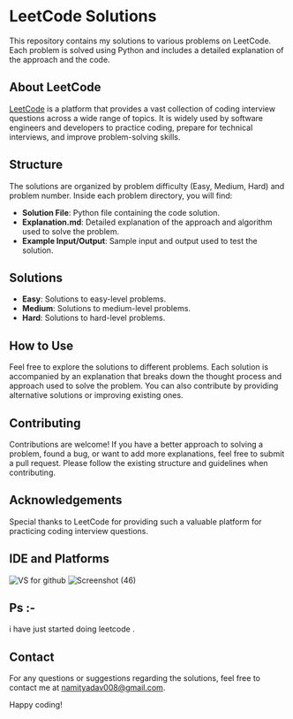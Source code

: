 # LeetCode Solutions

This repository contains my solutions to various problems on LeetCode. Each problem is solved using Python and includes a detailed explanation of the approach and the code.

## About LeetCode

[LeetCode](https://leetcode.com/) is a platform that provides a vast collection of coding interview questions across a wide range of topics. It is widely used by software engineers and developers to practice coding, prepare for technical interviews, and improve problem-solving skills.

## Structure

The solutions are organized by problem difficulty (Easy, Medium, Hard) and problem number. Inside each problem directory, you will find:

- **Solution File**: Python file containing the code solution.
- **Explanation.md**: Detailed explanation of the approach and algorithm used to solve the problem.
- **Example Input/Output**: Sample input and output used to test the solution.

## Solutions

- **Easy**: Solutions to easy-level problems.
- **Medium**: Solutions to medium-level problems.
- **Hard**: Solutions to hard-level problems.

## How to Use

Feel free to explore the solutions to different problems. Each solution is accompanied by an explanation that breaks down the thought process and approach used to solve the problem. You can also contribute by providing alternative solutions or improving existing ones.

## Contributing

Contributions are welcome! If you have a better approach to solving a problem, found a bug, or want to add more explanations, feel free to submit a pull request. Please follow the existing structure and guidelines when contributing.

## Acknowledgements

Special thanks to LeetCode for providing such a valuable platform for practicing coding interview questions.


## IDE and Platforms
![VS for github](https://github.com/Namityadav8/LeetCode/assets/114800158/9f12004a-fe4c-4147-8d2f-f3eba9ffc801)
![Screenshot (46)](https://github.com/Namityadav8/LeetCode/assets/114800158/2d7d59d9-5770-4639-991a-d57a2c7caae8)

## Ps :-
i have just started doing leetcode .

## Contact

For any questions or suggestions regarding the solutions, feel free to contact me at [namityadav008@gmail.com](mailto:namityadav008@gmail.com).

Happy coding!

